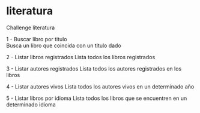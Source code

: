 # literatura
Challenge literatura

1 - Buscar libro por titulo  
  Busca un libro que coincida con un titulo dado
  
2 - Listar libros registrados
  Lista todos los libros registrados
  
3 - Listar autores registrados
  Lista todos los autores registrados en los libros
  
4 - Listar autores vivos
  Lista todos los autores vivos en un determinado año
  
5 - Listar libros por idioma
  Lista todos los libros que se encuentren en un determinado idioma


